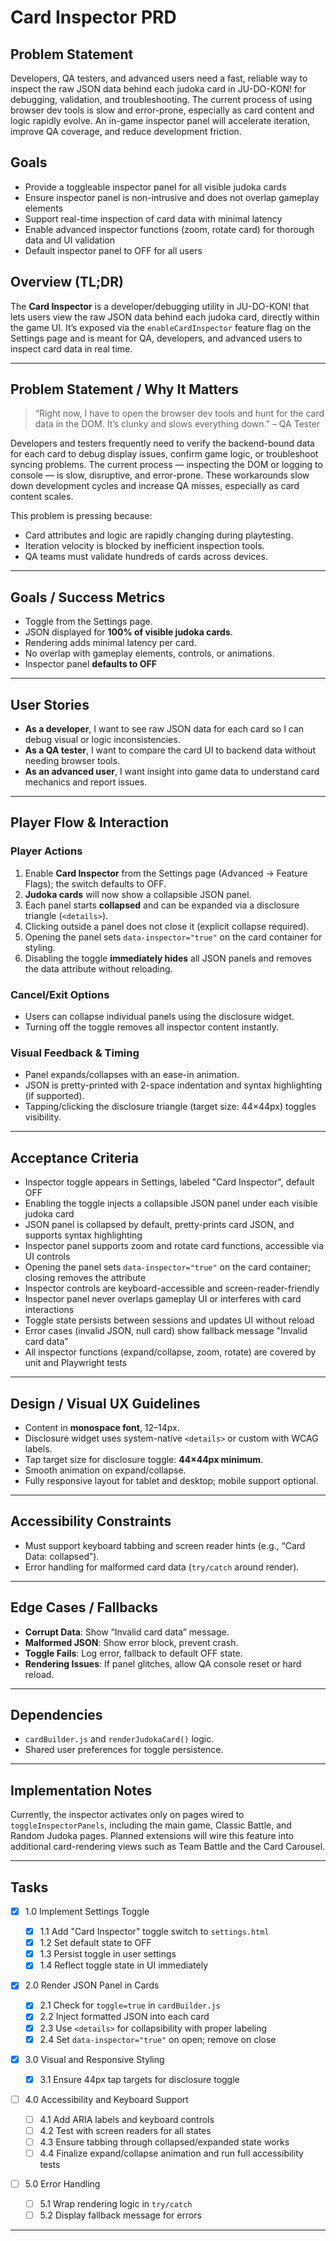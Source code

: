 # Card Inspector PRD

## Problem Statement

Developers, QA testers, and advanced users need a fast, reliable way to inspect the raw JSON data behind each judoka card in JU-DO-KON! for debugging, validation, and troubleshooting. The current process of using browser dev tools is slow and error-prone, especially as card content and logic rapidly evolve. An in-game inspector panel will accelerate iteration, improve QA coverage, and reduce development friction.

## Goals

- Provide a toggleable inspector panel for all visible judoka cards
- Ensure inspector panel is non-intrusive and does not overlap gameplay elements
- Support real-time inspection of card data with minimal latency
- Enable advanced inspector functions (zoom, rotate card) for thorough data and UI validation
- Default inspector panel to OFF for all users

## Overview (TL;DR)

The **Card Inspector** is a developer/debugging utility in JU-DO-KON! that lets users view the raw JSON data behind each judoka card, directly within the game UI. It’s exposed via the `enableCardInspector` feature flag on the Settings page and is meant for QA, developers, and advanced users to inspect card data in real time.

---

## Problem Statement / Why It Matters

> “Right now, I have to open the browser dev tools and hunt for the card data in the DOM. It’s clunky and slows everything down.” – QA Tester

Developers and testers frequently need to verify the backend-bound data for each card to debug display issues, confirm game logic, or troubleshoot syncing problems. The current process — inspecting the DOM or logging to console — is slow, disruptive, and error-prone. These workarounds slow down development cycles and increase QA misses, especially as card content scales.

This problem is pressing because:

- Card attributes and logic are rapidly changing during playtesting.
- Iteration velocity is blocked by inefficient inspection tools.
- QA teams must validate hundreds of cards across devices.

---

## Goals / Success Metrics

- Toggle from the Settings page.
- JSON displayed for **100% of visible judoka cards**.
- Rendering adds minimal latency per card.
- No overlap with gameplay elements, controls, or animations.
- Inspector panel **defaults to OFF**

---

## User Stories

- **As a developer**, I want to see raw JSON data for each card so I can debug visual or logic inconsistencies.
- **As a QA tester**, I want to compare the card UI to backend data without needing browser tools.
- **As an advanced user**, I want insight into game data to understand card mechanics and report issues.

---

## Player Flow & Interaction

### Player Actions

1. Enable **Card Inspector** from the Settings page (Advanced → Feature Flags); the switch defaults to OFF.
2. **Judoka cards** will now show a collapsible JSON panel.
3. Each panel starts **collapsed** and can be expanded via a disclosure triangle (`<details>`).
4. Clicking outside a panel does not close it (explicit collapse required).
5. Opening the panel sets `data-inspector="true"` on the card container for styling.
6. Disabling the toggle **immediately hides** all JSON panels and removes the data attribute without reloading.

### Cancel/Exit Options

- Users can collapse individual panels using the disclosure widget.
- Turning off the toggle removes all inspector content instantly.

### Visual Feedback & Timing

- Panel expands/collapses with an ease-in animation.
- JSON is pretty-printed with 2-space indentation and syntax highlighting (if supported).
- Tapping/clicking the disclosure triangle (target size: 44×44px) toggles visibility.

---

## Acceptance Criteria

- Inspector toggle appears in Settings, labeled "Card Inspector", default OFF
- Enabling the toggle injects a collapsible JSON panel under each visible judoka card
- JSON panel is collapsed by default, pretty-prints card JSON, and supports syntax highlighting
- Inspector panel supports zoom and rotate card functions, accessible via UI controls
- Opening the panel sets `data-inspector="true"` on the card container; closing removes the attribute
- Inspector controls are keyboard-accessible and screen-reader-friendly
- Inspector panel never overlaps gameplay UI or interferes with card interactions
- Toggle state persists between sessions and updates UI without reload
- Error cases (invalid JSON, null card) show fallback message "Invalid card data"
- All inspector functions (expand/collapse, zoom, rotate) are covered by unit and Playwright tests

---

## Design / Visual UX Guidelines

- Content in **monospace font**, 12–14px.
- Disclosure widget uses system-native `<details>` or custom with WCAG labels.
- Tap target size for disclosure toggle: **44×44px minimum**.
- Smooth animation on expand/collapse.
- Fully responsive layout for tablet and desktop; mobile support optional.

---

## Accessibility Constraints

- Must support keyboard tabbing and screen reader hints (e.g., “Card Data: collapsed”).
- Error handling for malformed card data (`try/catch` around render).

---

## Edge Cases / Fallbacks

- **Corrupt Data**: Show “Invalid card data” message.
- **Malformed JSON**: Show error block, prevent crash.
- **Toggle Fails**: Log error, fallback to default OFF state.
- **Rendering Issues**: If panel glitches, allow QA console reset or hard reload.

---

## Dependencies

- `cardBuilder.js` and `renderJudokaCard()` logic.
- Shared user preferences for toggle persistence.

---

## Implementation Notes

Currently, the inspector activates only on pages wired to `toggleInspectorPanels`, including the main game, Classic Battle, and Random Judoka pages. Planned extensions will wire this feature into additional card-rendering views such as Team Battle and the Card Carousel.

---

## Tasks

- [x] 1.0 Implement Settings Toggle

  - [x] 1.1 Add "Card Inspector" toggle switch to `settings.html`
  - [x] 1.2 Set default state to OFF
  - [x] 1.3 Persist toggle in user settings
  - [x] 1.4 Reflect toggle state in UI immediately

- [x] 2.0 Render JSON Panel in Cards

  - [x] 2.1 Check for `toggle=true` in `cardBuilder.js`
  - [x] 2.2 Inject formatted JSON into each card
  - [x] 2.3 Use `<details>` for collapsibility with proper labeling
  - [x] 2.4 Set `data-inspector="true"` on open; remove on close

- [x] 3.0 Visual and Responsive Styling

  - [x] 3.1 Ensure 44px tap targets for disclosure toggle

- [ ] 4.0 Accessibility and Keyboard Support

  - [ ] 4.1 Add ARIA labels and keyboard controls
  - [ ] 4.2 Test with screen readers for all states
  - [ ] 4.3 Ensure tabbing through collapsed/expanded state works
  - [ ] 4.4 Finalize expand/collapse animation and run full accessibility tests

- [ ] 5.0 Error Handling

  - [ ] 5.1 Wrap rendering logic in `try/catch`
  - [ ] 5.2 Display fallback message for errors

---
